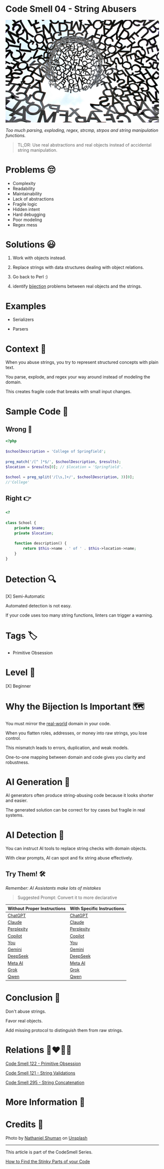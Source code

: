 # Code Smell 04 - String Abusers

![Code Smell 04 - String Abusers](Code%20Smell%2004%20-%20String%20Abusers.jpg)

*Too much parsing, exploding, regex, strcmp, strpos and string manipulation functions.*

> TL;DR: Use real abstractions and real objects instead of accidental string manipulation.

# Problems 😔 

- Complexity
- Readability
- Maintainability
- Lack of abstractions
- Fragile logic
- Hidden intent
- Hard debugging
- Poor modeling 
- Regex mess

# Solutions 😃

1) Work with objects instead.

2) Replace strings with data structures dealing with object relations.

3) Go back to Perl :) 

4) identify [bijection](https://github.com/mcsee/Software-Design-Articles/tree/main/Articles/Theory/The%20One%20and%20Only%20Software%20Design%20Principle/readme.md) problems between real objects and the strings.

# Examples

- Serializers

- Parsers

# Context 💬  

When you abuse strings, you try to represent structured concepts with plain text.

You parse, explode, and regex your way around instead of modeling the domain.

This creates fragile code that breaks with small input changes.

# Sample Code 📖

## Wrong 🚫

<!-- [Gist Url](https://gist.github.com/mcsee/19b5965879d11e6c185d4591add24042) -->

```php
<?php

$schoolDescription = 'College of Springfield';

preg_match('/[^ ]*$/', $schoolDescription, $results);
$location = $results[0]; // $location = 'Springfield'.

$school = preg_split('/[\s,]+/', $schoolDescription, 3)[0]; 
//'College'
```

## Right 👉

<!-- [Gist Url](https://gist.github.com/mcsee/9aea4a3d401b7e3c2e80101ff348dfa6) -->

```php
<?

class School {
    private $name;
    private $location;

    function description() {
        return $this->name . ' of ' . $this->location->name;
    }
}
```

# Detection 🔍

[X] Semi-Automatic

Automated detection is not easy. 

If your code uses too many string functions, linters can trigger a warning.

# Tags 🏷️

- Primitive Obsession

# Level 🔋

[X] Beginner

# Why the Bijection Is Important 🗺️  

You must mirror the [real-world](https://github.com/mcsee/Software-Design-Articles/tree/main/Articles/Theory/The%20One%20and%20Only%20Software%20Design%20Principle/readme.md) domain in your code.

When you flatten roles, addresses, or money into raw strings, you lose control. 

This mismatch leads to errors, duplication, and weak models. 

One-to-one mapping between domain and code gives you clarity and robustness.

# AI Generation 🤖     

AI generators often produce string-abusing code because it looks shorter and easier. 

The generated solution can be correct for toy cases but fragile in real systems.

# AI Detection 🧲  

You can instruct AI tools to replace string checks with domain objects.

With clear prompts, AI can spot and fix string abuse effectively. 

## Try Them! 🛠

*Remember: AI Assistants make lots of mistakes*

> Suggested Prompt: Convert it to more declarative

| Without Proper Instructions    | With Specific Instructions |
| -------- | ------- |
| [ChatGPT](https://chat.openai.com/?q=Reify+Strings+to+objects%3A+%60%60%60php%0D%0A%3C%3Fphp%0D%0A%0D%0A%24schoolDescription+%3D+%27College+of+Springfield%27%3B%0D%0A%0D%0Apreg_match%28%27%2F%5B%5E+%5D%2A%24%2F%27%2C+%24schoolDescription%2C+%24results%29%3B%0D%0A%24location+%3D+%24results%5B0%5D%3B+%2F%2F+%24location+%3D+%27Springfield%27.%0D%0A%0D%0A%24school+%3D+preg_split%28%27%2F%5B%5Cs%2C%5D%2B%2F%27%2C+%24schoolDescription%2C+3%29%5B0%5D%3B+%0D%0A%2F%2F%27College%27%0D%0A%60%60%60) | [ChatGPT](https://chat.openai.com/?q=Convert+it+to+more+declarative%3A+%60%60%60php%0D%0A%3C%3Fphp%0D%0A%0D%0A%24schoolDescription+%3D+%27College+of+Springfield%27%3B%0D%0A%0D%0Apreg_match%28%27%2F%5B%5E+%5D%2A%24%2F%27%2C+%24schoolDescription%2C+%24results%29%3B%0D%0A%24location+%3D+%24results%5B0%5D%3B+%2F%2F+%24location+%3D+%27Springfield%27.%0D%0A%0D%0A%24school+%3D+preg_split%28%27%2F%5B%5Cs%2C%5D%2B%2F%27%2C+%24schoolDescription%2C+3%29%5B0%5D%3B+%0D%0A%2F%2F%27College%27%0D%0A%60%60%60) |
| [Claude](https://claude.ai/new?q=Reify+Strings+to+objects%3A+%60%60%60php%0D%0A%3C%3Fphp%0D%0A%0D%0A%24schoolDescription+%3D+%27College+of+Springfield%27%3B%0D%0A%0D%0Apreg_match%28%27%2F%5B%5E+%5D%2A%24%2F%27%2C+%24schoolDescription%2C+%24results%29%3B%0D%0A%24location+%3D+%24results%5B0%5D%3B+%2F%2F+%24location+%3D+%27Springfield%27.%0D%0A%0D%0A%24school+%3D+preg_split%28%27%2F%5B%5Cs%2C%5D%2B%2F%27%2C+%24schoolDescription%2C+3%29%5B0%5D%3B+%0D%0A%2F%2F%27College%27%0D%0A%60%60%60) | [Claude](https://claude.ai/new?q=Convert+it+to+more+declarative%3A+%60%60%60php%0D%0A%3C%3Fphp%0D%0A%0D%0A%24schoolDescription+%3D+%27College+of+Springfield%27%3B%0D%0A%0D%0Apreg_match%28%27%2F%5B%5E+%5D%2A%24%2F%27%2C+%24schoolDescription%2C+%24results%29%3B%0D%0A%24location+%3D+%24results%5B0%5D%3B+%2F%2F+%24location+%3D+%27Springfield%27.%0D%0A%0D%0A%24school+%3D+preg_split%28%27%2F%5B%5Cs%2C%5D%2B%2F%27%2C+%24schoolDescription%2C+3%29%5B0%5D%3B+%0D%0A%2F%2F%27College%27%0D%0A%60%60%60) |
| [Perplexity](https://www.perplexity.ai/?q=Reify+Strings+to+objects%3A+%60%60%60php%0D%0A%3C%3Fphp%0D%0A%0D%0A%24schoolDescription+%3D+%27College+of+Springfield%27%3B%0D%0A%0D%0Apreg_match%28%27%2F%5B%5E+%5D%2A%24%2F%27%2C+%24schoolDescription%2C+%24results%29%3B%0D%0A%24location+%3D+%24results%5B0%5D%3B+%2F%2F+%24location+%3D+%27Springfield%27.%0D%0A%0D%0A%24school+%3D+preg_split%28%27%2F%5B%5Cs%2C%5D%2B%2F%27%2C+%24schoolDescription%2C+3%29%5B0%5D%3B+%0D%0A%2F%2F%27College%27%0D%0A%60%60%60) | [Perplexity](https://www.perplexity.ai/?q=Convert+it+to+more+declarative%3A+%60%60%60php%0D%0A%3C%3Fphp%0D%0A%0D%0A%24schoolDescription+%3D+%27College+of+Springfield%27%3B%0D%0A%0D%0Apreg_match%28%27%2F%5B%5E+%5D%2A%24%2F%27%2C+%24schoolDescription%2C+%24results%29%3B%0D%0A%24location+%3D+%24results%5B0%5D%3B+%2F%2F+%24location+%3D+%27Springfield%27.%0D%0A%0D%0A%24school+%3D+preg_split%28%27%2F%5B%5Cs%2C%5D%2B%2F%27%2C+%24schoolDescription%2C+3%29%5B0%5D%3B+%0D%0A%2F%2F%27College%27%0D%0A%60%60%60) |
| [Copilot](https://www.bing.com/chat?showconv=1&sendquery=1&q=Reify+Strings+to+objects%3A+%60%60%60php%0D%0A%3C%3Fphp%0D%0A%0D%0A%24schoolDescription+%3D+%27College+of+Springfield%27%3B%0D%0A%0D%0Apreg_match%28%27%2F%5B%5E+%5D%2A%24%2F%27%2C+%24schoolDescription%2C+%24results%29%3B%0D%0A%24location+%3D+%24results%5B0%5D%3B+%2F%2F+%24location+%3D+%27Springfield%27.%0D%0A%0D%0A%24school+%3D+preg_split%28%27%2F%5B%5Cs%2C%5D%2B%2F%27%2C+%24schoolDescription%2C+3%29%5B0%5D%3B+%0D%0A%2F%2F%27College%27%0D%0A%60%60%60) | [Copilot](https://www.bing.com/chat?showconv=1&sendquery=1&q=Convert+it+to+more+declarative%3A+%60%60%60php%0D%0A%3C%3Fphp%0D%0A%0D%0A%24schoolDescription+%3D+%27College+of+Springfield%27%3B%0D%0A%0D%0Apreg_match%28%27%2F%5B%5E+%5D%2A%24%2F%27%2C+%24schoolDescription%2C+%24results%29%3B%0D%0A%24location+%3D+%24results%5B0%5D%3B+%2F%2F+%24location+%3D+%27Springfield%27.%0D%0A%0D%0A%24school+%3D+preg_split%28%27%2F%5B%5Cs%2C%5D%2B%2F%27%2C+%24schoolDescription%2C+3%29%5B0%5D%3B+%0D%0A%2F%2F%27College%27%0D%0A%60%60%60) |
| [You](https://you.com/search?q=Reify+Strings+to+objects%3A+%60%60%60php%0D%0A%3C%3Fphp%0D%0A%0D%0A%24schoolDescription+%3D+%27College+of+Springfield%27%3B%0D%0A%0D%0Apreg_match%28%27%2F%5B%5E+%5D%2A%24%2F%27%2C+%24schoolDescription%2C+%24results%29%3B%0D%0A%24location+%3D+%24results%5B0%5D%3B+%2F%2F+%24location+%3D+%27Springfield%27.%0D%0A%0D%0A%24school+%3D+preg_split%28%27%2F%5B%5Cs%2C%5D%2B%2F%27%2C+%24schoolDescription%2C+3%29%5B0%5D%3B+%0D%0A%2F%2F%27College%27%0D%0A%60%60%60) | [You](https://you.com/search?q=Convert+it+to+more+declarative%3A+%60%60%60php%0D%0A%3C%3Fphp%0D%0A%0D%0A%24schoolDescription+%3D+%27College+of+Springfield%27%3B%0D%0A%0D%0Apreg_match%28%27%2F%5B%5E+%5D%2A%24%2F%27%2C+%24schoolDescription%2C+%24results%29%3B%0D%0A%24location+%3D+%24results%5B0%5D%3B+%2F%2F+%24location+%3D+%27Springfield%27.%0D%0A%0D%0A%24school+%3D+preg_split%28%27%2F%5B%5Cs%2C%5D%2B%2F%27%2C+%24schoolDescription%2C+3%29%5B0%5D%3B+%0D%0A%2F%2F%27College%27%0D%0A%60%60%60) |
| [Gemini](https://gemini.google.com/) | [Gemini](https://gemini.google.com/) | 
| [DeepSeek](https://chat.deepseek.com/) | [DeepSeek](https://chat.deepseek.com/) | 
| [Meta AI](https://www.meta.ai/chat) | [Meta AI](https://www.meta.ai/) | 
| [Grok](https://grok.com/) | [Grok](https://grok.com/) | 
| [Qwen](https://chat.qwen.ai/) | [Qwen](https://chat.qwen.ai/) | 
	
# Conclusion 🏁

Don't abuse strings. 

Favor real objects. 

Add missing protocol to distinguish them from raw strings.

# Relations 👩‍❤️‍💋‍👨

[Code Smell 122 - Primitive Obsession](https://github.com/mcsee/Software-Design-Articles/tree/main/Articles/Code%20Smells/Code%20Smell%20122%20-%20Primitive%20Obsession/readme.md)

[Code Smell 121 - String Validations](https://github.com/mcsee/Software-Design-Articles/tree/main/Articles/Code%20Smells/Code%20Smell%20121%20-%20String%20Validations/readme.md)

[Code Smell 295 - String Concatenation](https://github.com/mcsee/Software-Design-Articles/tree/main/Articles/Code%20Smells/Code%20Smell%20295%20-%20String%20Concatenation/readme.md)

# More Information 📕

# Credits 🙏

Photo by [Nathaniel Shuman](https://unsplash.com/@nshuman1291) on [Unsplash](https://unsplash.com/)

* * *

This article is part of the CodeSmell Series.

[How to Find the Stinky Parts of your Code](https://github.com/mcsee/Software-Design-Articles/tree/main/Articles/Code%20Smells/How%20to%20Find%20the%20Stinky%20parts%20of%20your%20Code/readme.md)